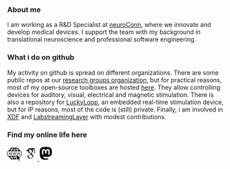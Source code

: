 ### About me

I am working as a R&D Specialist at [neuroConn](https://www.neurocaregroup.com/de/neuroconn-technologie), where we innovate and develop medical devices. I support the team with my background in translational neuroscience and professional software engineering.

### What i do on github

My activity on github is spread on different organizations. There are some public repos at our [research groups organization](https://github.com/translationalneurosurgery), but for  practical reasons, most of my open-source toolboxes are hosted [here](https://github.com/pyreiz). They allow controlling devices for auditory, visual, electrical and magnetic stimulation. There is also a repository for [LuckyLoop](https://github.com/nC-Loop), an embedded real-time stimulation device, but for IP reasons, most of the code is (still) private. Finally, i am involved in [XDF](https://github.com/xdf-modules) and [LabstreamingLayer](https://github.com/labstreaminglayer) with modest contributions.

### Find my online life here
[![web](https://github.com/agricolab/agricolab/blob/master/media/web.png)](https://www.agricolab.de/) [![gscholar](https://github.com/agricolab/agricolab/blob/master/media/gscholar.png)](https://scholar.google.de/citations?user=mG4Q9i4AAAAJ)<a rel="me" href="https://scholar.social/@agricolab"> <img src="media/mastodon.png" width=30 ></a>

